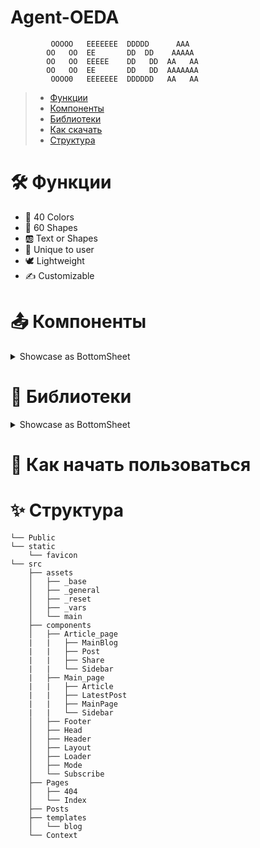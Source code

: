 # Agent-OEDA
             OOOOO   EEEEEEE  DDDDD      AAA   
            OO   OO  EE       DD  DD    AAAAA  
            OO   OO  EEEEE    DD   DD  AA   AA 
            OO   OO  EE       DD   DD  AAAAAAA 
             OOOO0   EEEEEEE  DDDDDD   AA   AA           

> - [Функции](#Функции)
> - [Компоненты](#Компоненты)
> - [Библиотеки](#Библиотеки)
> - [Как скачать](#Как_скачать)
> - [Структура](#Структура)


<a name="Функции"></a>
<h1>🛠 Функции</h1>
<ul>
  <li>🌈 40 Colors</li>
  <li>💠 60 Shapes</li>
  <li>🆎 Text or Shapes</li>
  <li>🤠 Unique to user</li>
  <li>🕊 Lightweight</li>
  <li>✍️ Customizable</li>
</ul>

<a name="Компоненты"></a>
<h1>📤 Компоненты</h1>
<details>
<br/><br/>
<summary>Showcase as BottomSheet</summary>
<h2>🛠 Obtain Capabilities</h2><br/>
<h2>📈 Estabilish Accaunts</h2><br/>
<h2>💻 Deploy Container</h2><br/>
<h2>📋 Active Scanning</h2><br/>
</details>


<a name="Библиотеки"></a>
<h1>🚀 Библиотеки</h1>
<details>
<br/><br/>
<summary>Showcase as BottomSheet</summary>

<img src="docs/res/OptionsSheet BottomSheet Grid Middle.png" width="80%" alt="Sheets OptionsSheet BottomSheet">
</details>

<a name="Как_скачать"></a>
<h1>🧩 Как начать пользоваться</h1>


<a name="Структура"></a>
<h1>✨ Структура</h1>

```
└── Public
└── static
    └── favicon
└── src
    ├── assets
    │   ├── _base
    │   ├── _general
    │   ├── _reset
    │   ├── _vars
    │   └── main
    ├── components
    │   ├── Article_page
    |   |   ├── MainBlog
    |   |   ├── Post
    |   |   ├── Share
    |   |   └── Sidebar
    |   ├── Main_page
    |   |   ├── Article
    |   |   ├── LatestPost
    |   |   ├── MainPage
    |   |   └── Sidebar
    │   ├── Footer
    │   ├── Head
    │   ├── Header
    │   ├── Layout
    │   ├── Loader
    │   ├── Mode
    │   └── Subscribe
    ├── Pages
    │   ├── 404
    │   └── Index
    ├── Posts
    ├── templates
    │   └── blog
    └── Context

```
